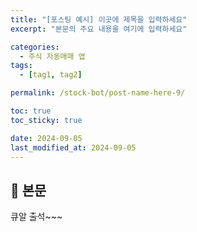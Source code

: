 ```yaml
---
title: "[포스팅 예시] 이곳에 제목을 입력하세요"
excerpt: "본문의 주요 내용을 여기에 입력하세요"

categories:
  - 주식 자동매매 앱
tags:
  - [tag1, tag2]

permalink: /stock-bot/post-name-here-9/

toc: true
toc_sticky: true

date: 2024-09-05
last_modified_at: 2024-09-05
---
```


## 🦥 본문

큐알 출석~~~